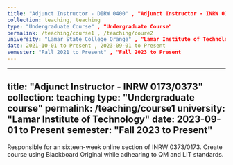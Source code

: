 ```yaml
---
title: "Adjunct Instructor - DIRW 0400" , "Adjunct Instructor - INRW 0173/0373"
collection: teaching, teaching
type: "Undergraduate Course" , "Undergraduate Course" 
permalink: /teaching/course1 , /teaching/coure2
university: "Lamar State College Orange" , "Lamar Institute of Technology"
date: 2021-10-01 to Present , 2023-09-01 to Present
semester: "Fall 2021 to Present" , "Fall 2023 to Present
---
```

---
title: "Adjunct Instructor - INRW 0173/0373"
collection: teaching
type: "Undergraduate course"
permalink: /teaching/course1
university: "Lamar Institute of Technology"
date: 2023-09-01 to Present
semester: "Fall 2023 to Present"
---
Responsible for an sixteen-week online section of INRW 0373/0173.
Create course using Blackboard Original while adhearing to QM and LIT standards.
